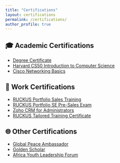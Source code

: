 ```yaml
---
title: "Certifications"
layout: certifications
permalink: /certifications/
author_profile: true
---
```


## 🎓 Academic Certifications

- <i class="fas fa-external-link-alt"></i> [Degree Certificate](https://drive.google.com/file/d/1bQKFtGRMIrUXD6BvuOOZWs5WA84jm9C1/view?usp=drive_link)
- <i class="fas fa-external-link-alt"></i> [Harvard CS50 Introduction to Computer Science](https://cs50.harvard.edu/certificates/)
- <i class="fas fa-external-link-alt"></i> [Cisco Networking Basics](https://skillsforall.com)

## 💼 Work Certifications

- <i class="fas fa-external-link-alt"></i> [RUCKUS Portfolio Sales Training](https://drive.google.com/file/d/11Li5OpIDoHowWipC3ehjymK8bS8dL_HO/view?usp=drive_link)
- <i class="fas fa-external-link-alt"></i> [RUCKUS Portfolio SE Pre-Sales Exam](https://drive.google.com/file/d/16g-HDCkDDtEfn9sqBQMvJ0MnDVsUda0-/view?usp=drive_link)
- <i class="fas fa-external-link-alt"></i> [Zoho CRM for Administrators](https://drive.google.com/file/d/1I-aNgXi1evH5AQgQs8hXitllaPobZQwU/view?usp=drive_link)
- <i class="fas fa-external-link-alt"></i> [RUCKUS Tailored Training Certificate](https://drive.google.com/file/d/1I-aNgXi1evH5AQgQs8hXitllaPobZQwU/view?usp=drive_link)

## 🌐 Other Certifications

- <i class="fas fa-external-link-alt"></i> [Global Peace Ambassador](https://drive.google.com/file/d/1MxvF0Fary1nlYxwtXTWW8iWO9TXh5Y_e/view?usp=drive_link)
- <i class="fas fa-external-link-alt"></i> [Golden Scholar](https://drive.google.com/file/d/1sZAg94lT63mHVkYCpFndaa5vDlBACdbA/view?usp=drive_link)
- <i class="fas fa-external-link-alt"></i> [Africa Youth Leadership Forum](https://drive.google.com/file/d/1y2Mgdk3_nSvQzVe27WvO4ntORPQiPlmK/view?usp=sharing)


